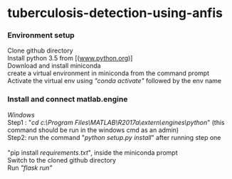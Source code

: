 # tuberculosis-detection-using-anfis

### Environment setup <br/>
Clone github directory <br/>
Install python 3.5 from [(www.python.org)] <br/>
Download and install miniconda <br/>
create a virtual environment in miniconda from the command prompt <br/>
Activate the virtual env using *"conda activate"* followed by the env name <br/>
### Install and connect matlab.engine <br/>
*Windows* <br/>
Step1 : "*cd c:\Program Files\MATLAB\R2017a\extern\engines\python*" (this command should be run in the windows cmd as an admin) <br/>
Step2: run the command "*python setup.py install*" after running step one <br/> <br/>
"pip install *requirements.txt*", inside the miniconda prompt <br/>
Switch to the cloned github directory <br/>
Run *"flask run"*
